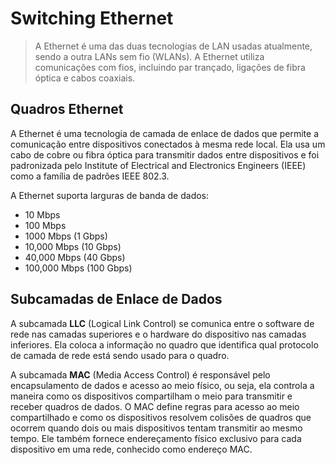 # Switching Ethernet

> A Ethernet é uma das duas tecnologias de LAN usadas atualmente, sendo a outra LANs sem fio (WLANs). A Ethernet utiliza comunicações com fios, incluindo par trançado, ligações de fibra óptica e cabos coaxiais.

## Quadros Ethernet

A Ethernet é uma tecnologia de camada de enlace de dados que permite a comunicação entre dispositivos conectados à mesma rede local. Ela usa um cabo de cobre ou fibra óptica para transmitir dados entre dispositivos e foi padronizada pelo Institute of Electrical and Electronics Engineers (IEEE) como a família de padrões IEEE 802.3.

A Ethernet suporta larguras de banda de dados:

- 10 Mbps
- 100 Mbps
- 1000 Mbps (1 Gbps)
- 10,000 Mbps (10 Gbps)
- 40,000 Mbps (40 Gbps)
- 100,000 Mbps (100 Gbps)

## Subcamadas de Enlace de Dados

A subcamada **LLC** (Logical Link Control) se comunica entre o software de rede nas camadas superiores e o hardware do dispositivo nas camadas inferiores. Ela coloca a informação no quadro que identifica qual protocolo de camada de rede está sendo usado para o quadro.

A subcamada **MAC** (Media Access Control) é responsável pelo encapsulamento de dados e acesso ao meio físico, ou seja, ela controla a maneira como os dispositivos compartilham o meio para transmitir e receber quadros de dados. O MAC define regras para acesso ao meio compartilhado e como os dispositivos resolvem colisões de quadros que ocorrem quando dois ou mais dispositivos tentam transmitir ao mesmo tempo. Ele também fornece endereçamento físico exclusivo para cada dispositivo em uma rede, conhecido como endereço MAC.
